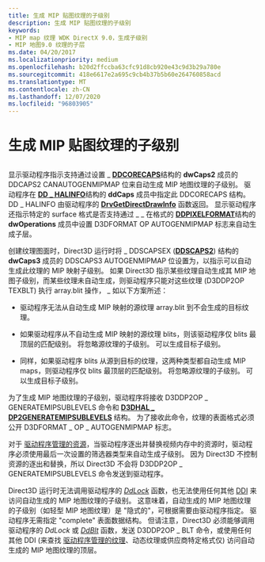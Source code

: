 ```yaml
---
title: 生成 MIP 贴图纹理的子级别
description: 生成 MIP 贴图纹理的子级别
keywords:
- MIP map 纹理 WDK DirectX 9.0，生成子级别
- MIP 地图9.0 纹理的子层
ms.date: 04/20/2017
ms.localizationpriority: medium
ms.openlocfilehash: b20d2ffccba63cfc91d8cb920e43c9d3b29a780e
ms.sourcegitcommit: 418e6617e2a695c9cb4b37b5b60e264760858acd
ms.translationtype: MT
ms.contentlocale: zh-CN
ms.lasthandoff: 12/07/2020
ms.locfileid: "96803905"
---
```

# <a name="generating-sublevels-of-mip-map-textures"></a>生成 MIP 贴图纹理的子级别


## <span id="ddk_generating_sublevels_of_mip_map_textures_gg"></span><span id="DDK_GENERATING_SUBLEVELS_OF_MIP_MAP_TEXTURES_GG"></span>


显示驱动程序指示支持通过设置 \_ [**DDCORECAPS**](/windows/win32/api/ddrawi/ns-ddrawi-ddcorecaps)结构的 **dwCaps2** 成员的 DDCAPS2 CANAUTOGENMIPMAP 位来自动生成 MIP 地图纹理的子级别。 驱动程序在 [**DD \_ HALINFO**](/windows/win32/api/ddrawint/ns-ddrawint-dd_halinfo)结构的 **ddCaps** 成员中指定此 DDCORECAPS 结构。 DD \_ HALINFO 由驱动程序的 [**DrvGetDirectDrawInfo**](/windows/win32/api/winddi/nf-winddi-drvgetdirectdrawinfo) 函数返回。 显示驱动程序还指示特定的 surface 格式是否支持通过 \_ \_ 在格式的 [**DDPIXELFORMAT**](/windows-hardware/drivers/ddi/ksmedia/ns-ksmedia-_ddpixelformat)结构的 **dwOperations** 成员中设置 D3DFORMAT OP AUTOGENMIPMAP 标志来自动生成子层。

创建纹理图面时，Direct3D 运行时将 \_ DDSCAPSEX ([**DDSCAPS2**](/previous-versions/windows/hardware/drivers/ff550292(v=vs.85))) 结构的 **dwCaps3** 成员的 DDSCAPS3 AUTOGENMIPMAP 位设置为，以指示可以自动生成此纹理的 MIP 映射子级别。 如果 Direct3D 指示某些纹理自动生成其 MIP 地图子级别，而某些纹理未自动生成，则驱动程序只能对这些纹理 (D3DDP2OP TEXBLT) 执行 array.blit 操作， \_ 如以下方案所述：

-   驱动程序无法从自动生成 MIP 映射的源纹理 array.blit 到不会生成的目标纹理。

-   如果驱动程序从不自动生成 MIP 映射的源纹理 blits，则该驱动程序仅 blits 最顶层的匹配级别。 将忽略源纹理的子级别。 可以生成目标子级别。

-   同样，如果驱动程序 blits 从源到目标的纹理，这两种类型都自动生成 MIP maps，则驱动程序仅 blits 最顶层的匹配级别。 将忽略源纹理的子级别。 可以生成目标子级别。

为了生成 MIP 地图纹理的子级别，驱动程序将接收 D3DDP2OP \_ GENERATEMIPSUBLEVELS 命令和 [**D3DHAL \_ DP2GENERATEMIPSUBLEVELS**](/windows-hardware/drivers/ddi/d3dhal/ns-d3dhal-_d3dhal_dp2generatemipsublevels) 结构。 为了接收此命令，纹理的表面格式必须公开 D3DFORMAT \_ OP \_ AUTOGENMIPMAP 标志。

对于 [驱动程序管理的资源](driver-managed-resources.md)，当驱动程序逐出并替换视频内存中的资源时，驱动程序必须使用最后一次设置的筛选器类型来自动生成子级别。 因为 Direct3D 不控制资源的逐出和替换，所以 Direct3D 不会将 D3DDP2OP \_ GENERATEMIPSUBLEVELS 命令发送到驱动程序。

Direct3D 运行时无法调用驱动程序的 [*DdLock*](/windows/win32/api/ddrawint/nc-ddrawint-pdd_surfcb_lock) 函数，也无法使用任何其他 [DDI](direct3d-driver-ddi.md) 来访问自动生成的 MIP 地图纹理的子级别。 这意味着，自动生成的 MIP 地图纹理的子级别（如轻型 MIP 地图纹理）是 "隐式的"，可根据需要由驱动程序指定。 驱动程序无需指定 "complete" 表面数据结构。 但请注意，Direct3D 必须能够调用驱动程序的 *DdLock* 或 [*DdBlt*](/windows/win32/api/ddrawint/nc-ddrawint-pdd_surfcb_blt) 函数，发送 D3DDP2OP \_ BLT 命令，或使用任何其他 DDI (来查找 [驱动程序管理的纹理](driver-managed-textures.md)、动态纹理或供应商特定格式仅) 访问自动生成的 MIP 地图纹理的顶层。

 


